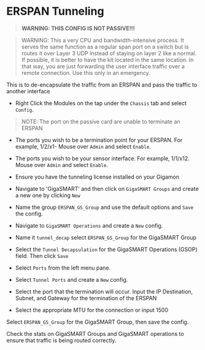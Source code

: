 # ERSPAN Tunneling
> **WARNING: THIS CONFIG IS NOT PASSIVE!!!**

> WARNING: This a very CPU and bandwidth-intensive process. It serves the same function as a regular span port on a switch but is routes it over Layer 3 UDP instead of staying on layer 2 like a normal. If possible, it is better to have the kit located in the same location. In that way, you are just forwarding the user interface traffic over a remote connection. Use this only in an emergency.


This is to de-encapsulate the traffic from an ERSPAN and pass the traffic to another interface
- Right Click the Modules on the tap under the `Chassis` tab and select `Config`.

>NOTE: The port on the passive card are unable to terminate an ERSPAN

- The ports you wish to be a termination point for your ERSPAN. For example, 1/2/x1- Mouse over `Admin` and select `Enable`.

- The ports you wish to be your sensor interface. For example, 1/1/x12. Mouse over `Admin` and select `Enable`.

- Ensure you have the tunneling license installed on your Gigamon

- Navigate to 'GigaSMART' and then click on `GigaSMART Groups` and create a new one by clicking `New`

- Name the group `ERSPAN_GS_Group` and use the default options and `Save` the config.

- Navigate to `GigaSMART Operations` and create a `New` config.

- Name it `tunnel_decap` select `ERSPAN_GS_Group` for the GigaSMART Group

- Select the `Tunnel Decapsulation` for the GigaSMART Operations (GSOP) field. Then click `Save`

- Select `Ports` from the left menu pane.

- Select `Tunnel Ports` and create a `New` config.

- Select the port that the termination will occur. Input the IP Destination, Subnet, and Gateway for the termination of the ERSPAN

- Select the appropriate MTU for the connection or input 1500

Select `ERSPAN_GS_Group` for the GigaSMART Group, then save the config.

Check the stats on GigaSMART Groups and GigaSMART operations to ensure that traffic is being routed correctly. 
